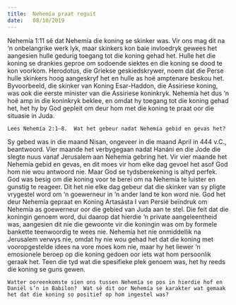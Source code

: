 ```yaml
---
title:  Nehemía praat reguit
date:   08/10/2019
---
```


Nehemía 1:11 sê dat Nehemía die koning se skinker was.  Vir ons mag dit na ‘n onbelangrike werk lyk, maar skinkers kon baie invloedryk gewees het aangesien hulle gedurig toegang tot die koning gehad het.  Hulle het die koning se drankies geproe om sodoende siektes en die koning se dood te kon voorkom.  Herodotus, die Griekse geskiedskrywer, noem dat die Perse hulle skinkers hoog aangeskryf het en hulle as hoë amptenare beskou het. Byvoorbeeld, die skinker van Koning Esar-Haddon, die Assiriese koning, was ook die eerste minister van die Assiriese koninkryk.  Nehemía het dus ‘n hoë amp in die koninkryk beklee, en omdat hy toegang tot die koning gehad het, het hy by God gepleit om deur hom met die koning te praat oor die situasie in Juda.  

`Lees Nehemía 2:1–8.  Wat het gebeur nadat Nehemía gebid en gevas het?` 

Sy gebed was in die maand Nisan, ongeveer in die maand April in 444 v.C., beantwoord. Vier maande het verbygegaan nadat Hanáni en die Jode die slegte nuus vanaf Jerusalem aan Nehemía gebring het.  Vir vier maande het Nehemía gebid en gevas, en dit moes vir hom elke dag gevoel het asof God hom nie wou antwoord nie.  Maar God se tydsberekening is altyd perfek.  God was besig om die koning voor te berei om na Nehemía te luister en gunstig te reageer.  Dit het nie elke dag gebeur dat die skinker van sy pligte vrygestel word om ‘n goewerneur in ‘n ander land te kon word nie.  God het deur Nehemía gepraat en Koning Artasásta I van Persië beïndruk om Nehemía as goewerneur oor die gebied van Juda aan te stel.  Die feit dat die koningin genoem word, dui daarop dat hierdie ‘n private aangeleentheid was, aangesien dit nie die gewoonte vir die koningin was om by formele bankette teenwoordig te wees nie.  Nehemía het nie onmiddellik na Jerusalem verwys nie, omdat hy nie wou gehad het dat die koning met vooropgestelde idees na vore moes kom nie, maar hy het liewer ‘n emosionele beroep op die koning gedoen oor iets wat hom persoonlik geraak het. Teen die tyd wat die spesifieke plek genoem was, het hy reeds die koning se guns gewen. 

`Watter ooreenkomste sien ons tussen Nehemía se pos in hierdie hof en Daniël s’n in Babilon?  Wat sê dit oor Nehemía se karakter wat gemaak het dat die koning so positief op hom ingestel was?`
